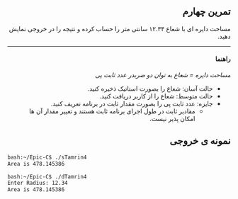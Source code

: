 <div dir="rtl">

## تمرین چهارم
مساحت دایره ای با شعاع ۱۲.۳۴ سانتی متر را حساب کرده و نتیجه را در خروجی نمایش دهید.

****
#### راهنما
*مساحت دایره = شعاع به توان دو ضربدر عدد ثابت پی*<br />
- حالت آسان: شعاع را بصورت استاتیک ‌ذخیره کنید.
- حالت متوسط: شعاع را از کاربر دریافت کنید.
- جایزه: عدد ثابت پی را بصورت مقدار ثابت در برنامه تعریف کنید.
  - مقادیر ثابت در طول اجرای برنامه ثابت هستند و تغییر مقدار آن ها امکان پذیر نیست.

## نمونه ی خروجی

</div>

```bash
bash:~/Epic-C$ ./sTamrin4
Area is 478.145386
```

```bash
bash:~/Epic-C$ ./dTamrin4
Enter Radius: 12.34
Area is 478.145386
```

